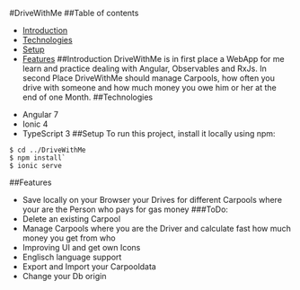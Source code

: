 #DriveWithMe
##Table of contents
* [Introduction](#Introduction)
* [Technologies](#Technologies)
* [Setup](#Setup)
* [Features](#Features)
##Introduction
DriveWithMe is in first place a WebApp for me learn and practice dealing with Angular, Observables and RxJs.
In second Place DriveWithMe should manage Carpools, how often you drive with someone and how much money you owe him or her at the end of one Month.
##Technologies
- Angular 7
- Ionic 4
- TypeScript 3
##Setup
To run this project, install it locally using npm:
````
$ cd ../DriveWithMe
$ npm install`
$ ionic serve
```` 
##Features
- Save locally on your Browser your Drives for different Carpools where your are the Person who pays for gas money
###ToDo:
- Delete an existing Carpool
- Manage Carpools where you are the Driver and calculate fast how much money you get from who
- Improving UI and get own Icons
- Englisch language support
- Export and Import your Carpooldata
- Change your Db origin


